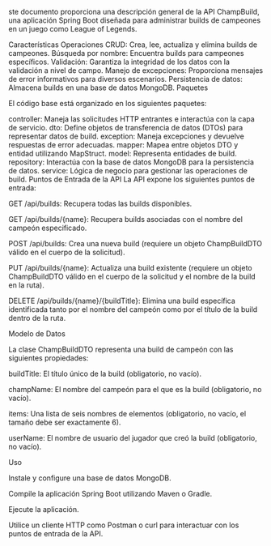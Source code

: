 ste documento proporciona una descripción general de la API ChampBuild, una aplicación Spring Boot diseñada para administrar builds de campeones en un juego como League of Legends.

Características
Operaciones CRUD: Crea, lee, actualiza y elimina builds de campeones.
Búsqueda por nombre: Encuentra builds para campeones específicos.
Validación: Garantiza la integridad de los datos con la validación a nivel de campo.
Manejo de excepciones: Proporciona mensajes de error informativos para diversos escenarios.
Persistencia de datos: Almacena builds en una base de datos MongoDB.
Paquetes

El código base está organizado en los siguientes paquetes:

controller: Maneja las solicitudes HTTP entrantes e interactúa con la capa de servicio.
dto: Define objetos de transferencia de datos (DTOs) para representar datos de build.
exception: Maneja excepciones y devuelve respuestas de error adecuadas.
mapper: Mapea entre objetos DTO y entidad utilizando MapStruct.
model: Representa entidades de build.
repository: Interactúa con la base de datos MongoDB para la persistencia de datos.
service: Lógica de negocio para gestionar las operaciones de build.
Puntos de Entrada de la API
La API expone los siguientes puntos de entrada:

GET /api/builds: Recupera todas las builds disponibles.

GET /api/builds/{name}: Recupera builds asociadas con el nombre del campeón especificado.

POST /api/builds: Crea una nueva build (requiere un objeto ChampBuildDTO válido en el cuerpo de la solicitud).

PUT /api/builds/{name}: Actualiza una build existente (requiere un objeto ChampBuildDTO válido en el cuerpo de la solicitud y el nombre de la build en la ruta).

DELETE /api/builds/{name}/{buildTitle}: Elimina una build específica identificada tanto por el nombre del campeón como por el título de la build dentro de la ruta.


Modelo de Datos

La clase ChampBuildDTO representa una build de campeón con las siguientes propiedades:

buildTitle: El título único de la build (obligatorio, no vacío).

champName: El nombre del campeón para el que es la build (obligatorio, no vacío).

items: Una lista de seis nombres de elementos (obligatorio, no vacío, el tamaño debe ser exactamente 6).

userName: El nombre de usuario del jugador que creó la build (obligatorio, no vacío).


Uso

Instale y configure una base de datos MongoDB.

Compile la aplicación Spring Boot utilizando Maven o Gradle.

Ejecute la aplicación.

Utilice un cliente HTTP como Postman o curl para interactuar con los puntos de entrada de la API.
